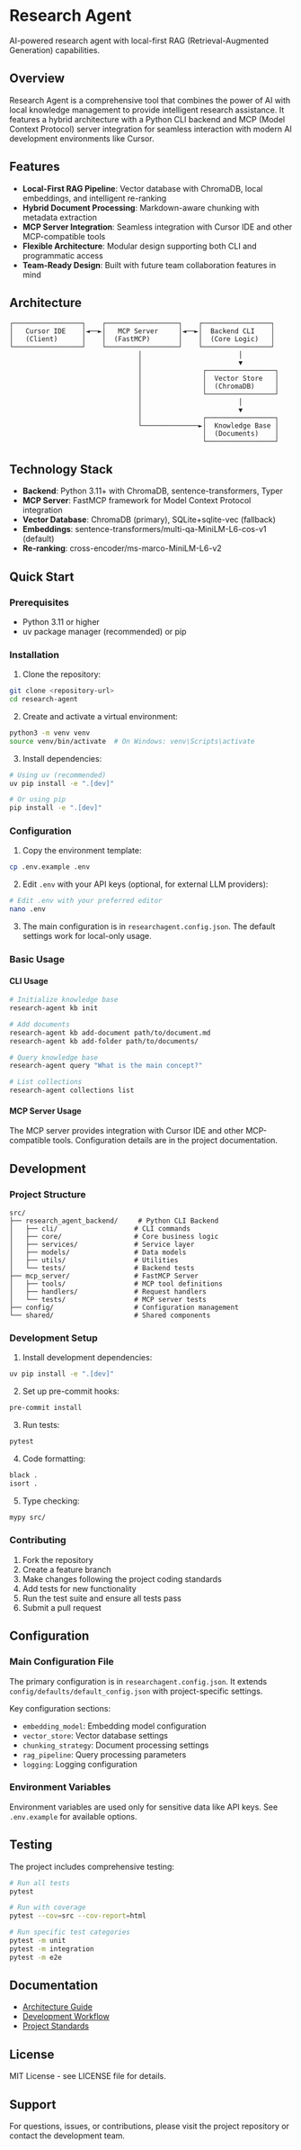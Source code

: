 # Research Agent

AI-powered research agent with local-first RAG (Retrieval-Augmented Generation) capabilities.

## Overview

Research Agent is a comprehensive tool that combines the power of AI with local knowledge management to provide intelligent research assistance. It features a hybrid architecture with a Python CLI backend and MCP (Model Context Protocol) server integration for seamless interaction with modern AI development environments like Cursor.

## Features

- **Local-First RAG Pipeline**: Vector database with ChromaDB, local embeddings, and intelligent re-ranking
- **Hybrid Document Processing**: Markdown-aware chunking with metadata extraction
- **MCP Server Integration**: Seamless integration with Cursor IDE and other MCP-compatible tools
- **Flexible Architecture**: Modular design supporting both CLI and programmatic access
- **Team-Ready Design**: Built with future team collaboration features in mind

## Architecture

```
┌─────────────────┐    ┌──────────────────┐    ┌─────────────────┐
│   Cursor IDE    │◄──►│   MCP Server     │◄──►│  Backend CLI    │
│   (Client)      │    │  (FastMCP)       │    │  (Core Logic)   │
└─────────────────┘    └──────────────────┘    └─────────────────┘
                                │                        │
                                │                        ▼
                                │               ┌─────────────────┐
                                │               │  Vector Store   │
                                │               │  (ChromaDB)     │
                                │               └─────────────────┘
                                │                        │
                                │                        ▼
                                │               ┌─────────────────┐
                                └──────────────►│  Knowledge Base │
                                                │  (Documents)    │
                                                └─────────────────┘
```

## Technology Stack

- **Backend**: Python 3.11+ with ChromaDB, sentence-transformers, Typer
- **MCP Server**: FastMCP framework for Model Context Protocol integration
- **Vector Database**: ChromaDB (primary), SQLite+sqlite-vec (fallback)
- **Embeddings**: sentence-transformers/multi-qa-MiniLM-L6-cos-v1 (default)
- **Re-ranking**: cross-encoder/ms-marco-MiniLM-L6-v2

## Quick Start

### Prerequisites

- Python 3.11 or higher
- uv package manager (recommended) or pip

### Installation

1. Clone the repository:
```bash
git clone <repository-url>
cd research-agent
```

2. Create and activate a virtual environment:
```bash
python3 -m venv venv
source venv/bin/activate  # On Windows: venv\Scripts\activate
```

3. Install dependencies:
```bash
# Using uv (recommended)
uv pip install -e ".[dev]"

# Or using pip
pip install -e ".[dev]"
```

### Configuration

1. Copy the environment template:
```bash
cp .env.example .env
```

2. Edit `.env` with your API keys (optional, for external LLM providers):
```bash
# Edit .env with your preferred editor
nano .env
```

3. The main configuration is in `researchagent.config.json`. The default settings work for local-only usage.

### Basic Usage

#### CLI Usage

```bash
# Initialize knowledge base
research-agent kb init

# Add documents
research-agent kb add-document path/to/document.md
research-agent kb add-folder path/to/documents/

# Query knowledge base
research-agent query "What is the main concept?"

# List collections
research-agent collections list
```

#### MCP Server Usage

The MCP server provides integration with Cursor IDE and other MCP-compatible tools. Configuration details are in the project documentation.

## Development

### Project Structure

```
src/
├── research_agent_backend/     # Python CLI Backend
│   ├── cli/                   # CLI commands
│   ├── core/                  # Core business logic
│   ├── services/              # Service layer
│   ├── models/                # Data models
│   ├── utils/                 # Utilities
│   └── tests/                 # Backend tests
├── mcp_server/                # FastMCP Server
│   ├── tools/                 # MCP tool definitions
│   ├── handlers/              # Request handlers
│   └── tests/                 # MCP server tests
├── config/                    # Configuration management
└── shared/                    # Shared components
```

### Development Setup

1. Install development dependencies:
```bash
uv pip install -e ".[dev]"
```

2. Set up pre-commit hooks:
```bash
pre-commit install
```

3. Run tests:
```bash
pytest
```

4. Code formatting:
```bash
black .
isort .
```

5. Type checking:
```bash
mypy src/
```

### Contributing

1. Fork the repository
2. Create a feature branch
3. Make changes following the project coding standards
4. Add tests for new functionality
5. Run the test suite and ensure all tests pass
6. Submit a pull request

## Configuration

### Main Configuration File

The primary configuration is in `researchagent.config.json`. It extends `config/defaults/default_config.json` with project-specific settings.

Key configuration sections:
- `embedding_model`: Embedding model configuration
- `vector_store`: Vector database settings
- `chunking_strategy`: Document processing settings
- `rag_pipeline`: Query processing parameters
- `logging`: Logging configuration

### Environment Variables

Environment variables are used only for sensitive data like API keys. See `.env.example` for available options.

## Testing

The project includes comprehensive testing:

```bash
# Run all tests
pytest

# Run with coverage
pytest --cov=src --cov-report=html

# Run specific test categories
pytest -m unit
pytest -m integration
pytest -m e2e
```

## Documentation

- [Architecture Guide](.cursor/rules/architecture.mdc)
- [Development Workflow](.cursor/rules/dev_workflow.mdc)
- [Project Standards](.cursor/rules/ra-001-project-overview-and-standards.mdc)

## License

MIT License - see LICENSE file for details.

## Support

For questions, issues, or contributions, please visit the project repository or contact the development team. 